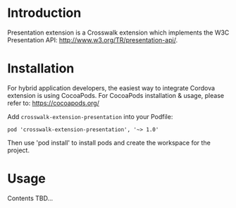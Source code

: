 # Introduction

Presentation extension is a Crosswalk extension which implements the W3C Presentation API: http://www.w3.org/TR/presentation-api/.

# Installation

For hybrid application developers, the easiest way to integrate Cordova extension is using CocoaPods. For CocoaPods installation & usage, please refer to: https://cocoapods.org/

Add `crosswalk-extension-presentation` into your Podfile:

```
pod 'crosswalk-extension-presentation', '~> 1.0'
```

Then use 'pod install' to install pods and create the workspace for the project.

# Usage

Contents TBD...
